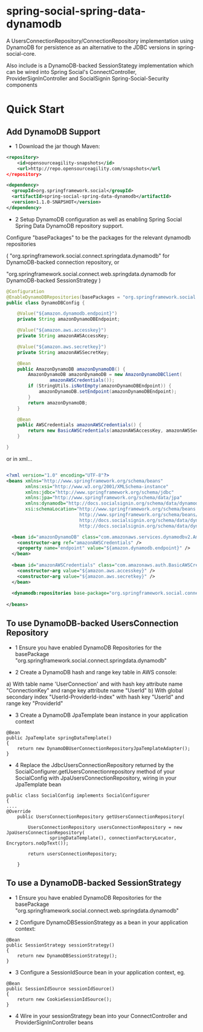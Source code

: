 spring-social-spring-data-dynamodb
==================================

A UsersConnectionRepository/ConnectionRepository implementation using DynamoDB for persistence as an alternative to the JDBC versions in spring-social-core. 

Also include is a DynamoDB-backed SessionStategy implementation which can be wired into Spring Social's ConnectController, ProviderSignInController and SocialSignin Spring-Social-Security components

# Quick Start #

## Add DynamoDB Support ##

- 1 Download the jar though Maven:


```xml
<repository>
	<id>opensourceagility-snapshots</id>
	<url>http://repo.opensourceagility.com/snapshots</url
</repository>
```

```xml
<dependency>
  <groupId>org.springframework.social</groupId>
  <artifactId>spring-social-spring-data-dynamodb</artifactId>
  <version>1.1.0-SNAPSHOT</version>
</dependency>
```

- 2 Setup DynamoDB configuration as well as enabling Spring Social Spring Data DynamoDB repository support.

Configure "basePackages" to be the packages for the relevant dynamodb repositories

( "org.springframework.social.connect.springdata.dynamodb" for DynamoDB-backed connection repository, or

  "org.springframework.social.connect.web.springdata.dynamodb for DynamoDB-backed SessionStrategy ) 

```java
@Configuration
@EnableDynamoDBRepositories(basePackages = "org.springframework.social.connect.springdata.dynamodb")
public class DynamoDBConfig {

	@Value("${amazon.dynamodb.endpoint}")
	private String amazonDynamoDBEndpoint;

	@Value("${amazon.aws.accesskey}")
	private String amazonAWSAccessKey;

	@Value("${amazon.aws.secretkey}")
	private String amazonAWSSecretKey;

	@Bean
	public AmazonDynamoDB amazonDynamoDB() {
		AmazonDynamoDB amazonDynamoDB = new AmazonDynamoDBClient(
				amazonAWSCredentials());
		if (StringUtils.isNotEmpty(amazonDynamoDBEndpoint)) {
			amazonDynamoDB.setEndpoint(amazonDynamoDBEndpoint);
		}
		return amazonDynamoDB;
	}

	@Bean
	public AWSCredentials amazonAWSCredentials() {
		return new BasicAWSCredentials(amazonAWSAccessKey, amazonAWSSecretKey);
	}

}
```

or in xml...

```xml

<?xml version="1.0" encoding="UTF-8"?>
<beans xmlns="http://www.springframework.org/schema/beans"
       xmlns:xsi="http://www.w3.org/2001/XMLSchema-instance"
       xmlns:jdbc="http://www.springframework.org/schema/jdbc"
       xmlns:jpa="http://www.springframework.org/schema/data/jpa"
       xmlns:dynamodb="http://docs.socialsignin.org/schema/data/dynamodb"
       xsi:schemaLocation="http://www.springframework.org/schema/beans
                           http://www.springframework.org/schema/beans/spring-beans.xsd
                           http://docs.socialsignin.org/schema/data/dynamodb
                           http://docs.socialsignin.org/schema/data/dynamodb/spring-dynamodb.xsd">

  <bean id="amazonDynamoDB" class="com.amazonaws.services.dynamodbv2.AmazonDynamoDBClient">
    <constructor-arg ref="amazonAWSCredentials" />
    <property name="endpoint" value="${amazon.dynamodb.endpoint}" />
  </bean>
  
  <bean id="amazonAWSCredentials" class="com.amazonaws.auth.BasicAWSCredentials">
    <constructor-arg value="${amazon.aws.accesskey}" />
    <constructor-arg value="${amazon.aws.secretkey}" />
  </bean>
  
  <dynamodb:repositories base-package="org.springframework.social.connect.springdata.dynamodb" amazon-dynamodb-ref="amazonDynamoDB" />
  
</beans>

```

## To use DynamoDB-backed UsersConnection Repository ##


- 1 Ensure you have enabled DynamoDB Repositories for the basePackage "org.springframework.social.connect.springdata.dynamodb"

- 2 Create a DynamoDB hash and range key table in AWS console:

a) With table name 'UserConnection' and with hash key attribute name "ConnectionKey" and range key attribute name "UserId"
b) With global secondary index "UserId-ProviderId-index" with hash key "UserId" and range key "ProviderId"

- 3 Create a DynamoDB JpaTemplate bean instance in your application context

```
@Bean
public JpaTemplate springDataTemplate()
{
	return new DynamoDBUserConnectionRepositoryJpaTemplateAdapter();
}
```
- 4 Replace the JdbcUsersConnectionRepository returned by the SocialConfigurer.getUsersConnectionrepository method of your SocialConfig with JpaUsersConnectionRepository,
wiring in your JpaTemplate bean

```
public class SocialConfig implements SocialConfigurer 
{
....
@Override
	public UsersConnectionRepository getUsersConnectionRepository(

		UsersConnectionRepository usersConnectionRepository = new JpaUsersConnectionRepository(
				springDataTemplate(), connectionFactoryLocator, Encryptors.noOpText());
                
		return usersConnectionRepository;
		
	}
```

## To use a DynamoDB-backed SessionStrategy ##

- 1 Ensure you have enabled DynamoDB Repositories for the basePackage "org.springframework.social.connect.web.springdata.dynamodb"

- 2 Configure DynamoDBSessionStrategy as a bean in your application context:

```
@Bean
public SessionStrategy sessionStrategy()
{
	return new DynamoDBSessionStrategy();
}

```


- 3 Configure a SessionIdSource bean in your application context, eg.

```
@Bean
public SessionIdSource sessionIdSource()
{
	return new CookieSessionIdSource();
}
```

- 4 Wire in your sessionStrategy bean into your ConnectController and ProviderSignInController beans
